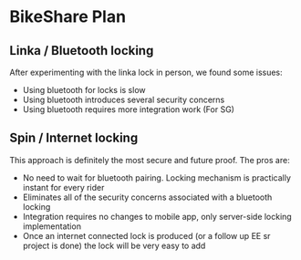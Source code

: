 # BikeShare Plan

## Linka / Bluetooth locking

After experimenting with the linka lock in person, we found some issues:
- Using bluetooth for locks is slow
- Using bluetooth introduces several security concerns
- Using bluetooth requires more integration work (For SG)

## Spin / Internet locking

This approach is definitely the most secure and future proof. The pros are:
- No need to wait for bluetooth pairing. Locking mechanism is practically instant for every rider
- Eliminates all of the security concerns associated with a bluetooth locking
- Integration requires no changes to mobile app, only server-side locking implementation
- Once an internet connected lock is produced (or a follow up EE sr project is done) the lock will be very easy to add






